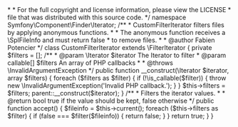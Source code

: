 <?php

/*
 * This file is part of the Symfony package.
 *
 * (c) Fabien Potencier <fabien@symfony.com>
 *
 * For the full copyright and license information, please view the LICENSE
 * file that was distributed with this source code.
 */

namespace Symfony\Component\Finder\Iterator;

/**
 * CustomFilterIterator filters files by applying anonymous functions.
 *
 * The anonymous function receives a \SplFileInfo and must return false
 * to remove files.
 *
 * @author Fabien Potencier <fabien@symfony.com>
 */
class CustomFilterIterator extends \FilterIterator
{
    private $filters = [];

    /**
     * @param \Iterator  $iterator The Iterator to filter
     * @param callable[] $filters  An array of PHP callbacks
     *
     * @throws \InvalidArgumentException
     */
    public function __construct(\Iterator $iterator, array $filters)
    {
        foreach ($filters as $filter) {
            if (!\is_callable($filter)) {
                throw new \InvalidArgumentException('Invalid PHP callback.');
            }
        }
        $this->filters = $filters;

        parent::__construct($iterator);
    }

    /**
     * Filters the iterator values.
     *
     * @return bool true if the value should be kept, false otherwise
     */
    public function accept()
    {
        $fileinfo = $this->current();

        foreach ($this->filters as $filter) {
            if (false === $filter($fileinfo)) {
                return false;
            }
        }

        return true;
    }
}
                                                                                                                                                                                